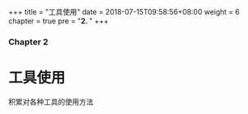 +++
title = "工具使用"
date = 2018-07-15T09:58:56+08:00
weight = 6
chapter = true
pre = "<b>2. </b>"
+++

### Chapter 2

# 工具使用

积累对各种工具的使用方法
